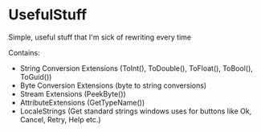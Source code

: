 # UsefulStuff

Simple, useful stuff that I'm sick of rewriting every time

Contains:

* String Conversion Extensions (ToInt(), ToDouble(), ToFloat(), ToBool(), ToGuid())
* Byte Conversion Extensions (byte to string conversions)
* Stream Extensions (PeekByte())
* AttributeExtensions (GetTypeName())
* LocaleStrings (Get standard strings windows uses for buttons like Ok, Cancel, Retry, Help etc.)
